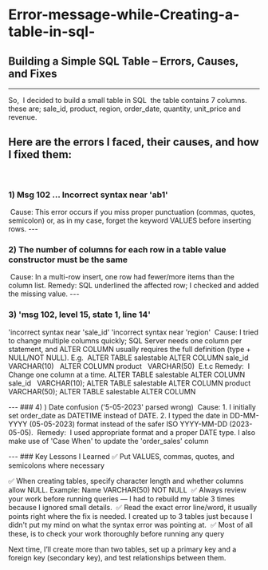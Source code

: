 # Error-message-while-Creating-a-table-in-sql-
## Building a Simple SQL Table – Errors, Causes, and Fixes
---
‎So,  I decided to build a small table in SQL  the table contains 7 columns. these are; sale_id, product, region, order_date, quantity, unit_price and revenue.
‎
## ‎Here are the errors I faced, their causes, and how I fixed them:
‎
### ‎1) Msg 102 … Incorrect syntax near 'ab1'
‎
‎Cause: This error occurs if you miss proper punctuation (commas, quotes, semicolon) or, as in my case, forget the keyword VALUES before inserting rows.
‎---
### ‎2) The number of columns for each row in a table value constructor must be the same
‎
‎Cause: In a multi-row insert, one row had fewer/more items than the column list.
‎Remedy: SQL underlined the affected row; I checked and added the missing value.
‎---
### ‎3) 'msg 102, level 15, state 1, line 14'

‎'incorrect syntax near 'sale_id'
‎'incorrect syntax near 'region'
‎
‎Cause: I tried to change multiple columns quickly; SQL Server needs one column per statement, and ALTER COLUMN usually requires the full definition (type + NULL/NOT NULL). E.g.
‎
‎ALTER TABLE salestable
‎ALTER COLUMN sale_id   VARCHAR(10) 
‎ ALTER COLUMN product   VARCHAR(50)  
‎E.t.c
‎
‎Remedy: 
‎ I  Change one column at a time. 
‎ALTER TABLE salestable ALTER COLUMN sale_id   VARCHAR(10);
‎ALTER TABLE salestable ALTER COLUMN product   VARCHAR(50);
‎ALTER TABLE salestable ALTER COLUMN

‎---
‎### 4) ) Date confusion ('5-05-2023' parsed wrong)
‎
‎Cause:
‎1. I initially set order_date as DATETIME instead of DATE.
‎2. I typed the date in DD-MM-YYYY (05-05-2023) format instead of the safer ISO YYYY-MM-DD (2023-05-05).
‎
‎Remedy:
‎ I used appropriate format and a proper DATE type. I also make use of 'Case When' to update the 'order_sales' column

‎---
‎### Key Lessons I Learned
‎✅ Put VALUES, commas, quotes, and semicolons where necessary

‎✅ When creating tables, specify character length and whether columns allow NULL. Example: Name VARCHAR(50) NOT NULL
‎
‎✅ Always review your work before running queries — I had to rebuild my table 3 times because I ignored small details.
‎
‎✅ Read the exact error line/word, it usually points right where the fix is needed. I created up to 3 tables just because I didn't put my mind on what the syntax error was pointing at.
‎
‎✅ Most of all these, is to check your work thoroughly before running any query
‎

‎Next time, I’ll create more than two tables, set up a primary key and a foreign key (secondary key), and test relationships between them.
‎
‎

